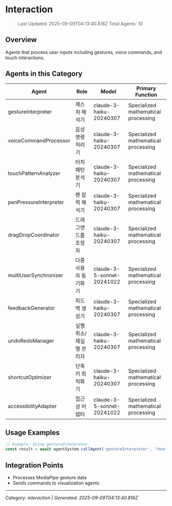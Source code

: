 # Interaction

> Last Updated: 2025-09-09T04:13:40.816Z
> Total Agents: 10

## Overview

Agents that process user inputs including gestures, voice commands, and touch interactions.

## Agents in this Category

| Agent | Role | Model | Primary Function |
|-------|------|-------|-----------------|
| gestureInterpreter | 제스처 해석기 | claude-3-haiku-20240307 | Specialized mathematical processing |
| voiceCommandProcessor | 음성 명령 처리기 | claude-3-haiku-20240307 | Specialized mathematical processing |
| touchPatternAnalyzer | 터치 패턴 분석기 | claude-3-haiku-20240307 | Specialized mathematical processing |
| penPressureInterpreter | 펜 압력 해석기 | claude-3-haiku-20240307 | Specialized mathematical processing |
| dragDropCoordinator | 드래그앤드롭 조정자 | claude-3-haiku-20240307 | Specialized mathematical processing |
| multiUserSynchronizer | 다중 사용자 동기화기 | claude-3-5-sonnet-20241022 | Specialized mathematical processing |
| feedbackGenerator | 피드백 생성기 | claude-3-haiku-20240307 | Specialized mathematical processing |
| undoRedoManager | 실행취소/재실행 관리자 | claude-3-haiku-20240307 | Specialized mathematical processing |
| shortcutOptimizer | 단축키 최적화기 | claude-3-haiku-20240307 | Specialized mathematical processing |
| accessibilityAdapter | 접근성 어댑터 | claude-3-5-sonnet-20241022 | Specialized mathematical processing |

## Usage Examples

```javascript
// Example: Using gestureInterpreter
const result = await agentSystem.callAgent('gestureInterpreter', 'Your task here');
```

## Integration Points

- Processes MediaPipe gesture data
- Sends commands to visualization agents

---
*Category: interaction | Generated: 2025-09-09T04:13:40.816Z*
